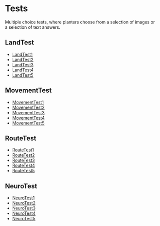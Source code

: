 # Tests

Multiple choice tests, where planters choose from a selection of images or a selection of text answers.

## LandTest

- [LandTest1]()
- [LandTest2]()
- [LandTest3]()
- [LandTest4]()
- [LandTest5]()

## MovementTest

- [MovementTest1]()
- [MovementTest2]()
- [MovementTest3]()
- [MovementTest4]()
- [MovementTest5]()

## RouteTest

- [RouteTest1]()
- [RouteTest2]()
- [RouteTest3]()
- [RouteTest4]()
- [RouteTest5]()

## NeuroTest

- [NeuroTest1]()
- [NeuroTest2]()
- [NeuroTest3]()
- [NeuroTest4]()
- [NeuroTest5]()